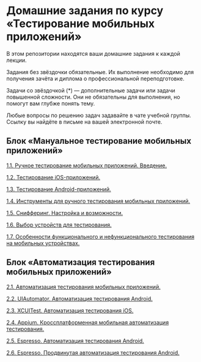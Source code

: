 # Домашние задания по курсу «Тестирование мобильных приложений»

В этом репозитории находятся ваши домашние задания к каждой лекции.

Задания без звёздочки обязательные. Их выполнение необходимо для получения зачёта и диплома о профессиональной переподготовке.

Задачи со звёздочкой (*) — дополнительные задачи или задачи повышенной сложности. Они не обязательны для выполнения, но помогут вам глубже понять тему.

Любые вопросы по решению задач задавайте в чате учебной группы. Ссылку вы найдёте в письме на вашей электронной почте.

## Блок «Мануальное тестирование мобильных приложений»

[1.1. Ручное тестирование мобильных приложений. Введение.](https://github.com/netology-code/mqa-homeworks/blob/main/1.1%20intro/1.1_intro.md)

[1.2. Тестирование iOS-приложений.](https://github.com/netology-code/mqa-homeworks/blob/main/1.2%20iOS/1.2.md)

[1.3. Тестирование Android-приложений.](https://github.com/netology-code/mqa-homeworks/blob/main/1.3%20Android/1.3.md)

[1.4. Инструменты для ручного тестирования мобильных приложений.](https://github.com/netology-code/mqa-homeworks/blob/main/1.4%20instruments/Update%201.4.md)

[1.5. Снифферинг. Настройка и возможности.](https://github.com/netology-code/mqa-homeworks/blob/main/1.4%20instruments/Update%201.4.md)

[1.6. Выбор устройств для тестирования.](https://github.com/netology-code/mqa-homeworks/blob/main/1.5%20devices/1.5_devices.md)

[1.7. Особенности функционального и нефункционального тестирования на мобильных устройствах.](https://github.com/netology-code/mqa-homeworks/tree/main/1.6%20process)

##  Блок «Автоматизация тестирования мобильных приложений»

[2.1. Автоматизация тестирования мобильных приложений.](https://github.com/netology-code/mqa-homeworks/blob/main/2.1%20auto/2.1.md)

[2.2. UIAutomator. Автоматизация тестирования Android.](https://github.com/netology-code/mqa-homeworks/blob/main/2.2%20UI%20Automator/2.2.md)

[2.3. XCUITest. Автоматизация тестирования iOS.](/2.3%20XCUITest)

[2.4. Appium. Кроссплатформенная мобильная автоматизация тестирования.](https://github.com/netology-code/mqa-homeworks/blob/main/2.4%20Appium/2.4.md)

[2.5. Espresso. Автоматизация тестирования Android.](https://github.com/netology-code/mqa-homeworks/blob/main/2.5%20Espresso/2.5.md)

[2.6. Espresso. Продвинутая автоматизация тестирования Android.](https://github.com/netology-code/mqa-homeworks/blob/main/2.6%20Espresso-2/2.6.md)

